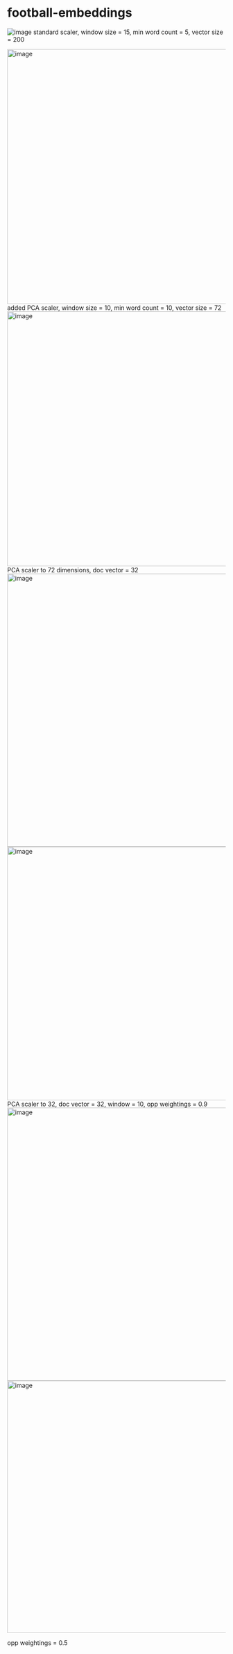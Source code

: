 # football-embeddings

![image](https://github.com/user-attachments/assets/965ca106-c4f5-4550-81d2-d84b124c6f3e)
standard scaler, window size = 15, min word count = 5, vector size = 200


<img width="587" alt="image" src="https://github.com/user-attachments/assets/72711125-0481-44ea-9089-506996d70ef6" />
added PCA scaler, window size = 10, min word count = 10, vector size = 72

<img width="587" alt="image" src="https://github.com/user-attachments/assets/ebd4c69d-efc2-44d0-8655-7c9673ce90cf" />
PCA scaler to 72 dimensions, doc vector = 32

<img width="629" alt="image" src="https://github.com/user-attachments/assets/114b2e6d-fb2d-4d16-8dbe-be25fa38931b" />
<img width="584" alt="image" src="https://github.com/user-attachments/assets/78bd575d-fd57-46c8-a240-27f2e025e211" />
PCA scaler to 32, doc vector = 32, window = 10, opp weightings = 0.9

<img width="629" alt="image" src="https://github.com/user-attachments/assets/39808882-28e0-4bb5-9e90-43c4e43fe07d" />
<img width="581" alt="image" src="https://github.com/user-attachments/assets/1237f07f-0078-4027-8c83-96e843c986a8" />

opp weightings = 0.5

